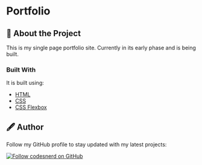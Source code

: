# Portfolio
## 🧾 About the Project
This is my single page portfolio site. Currently in its early phase and is being built.

### Built With

It is built using:
* [HTML](https://developer.mozilla.org/en-US/docs/Web/HTML)
* [CSS](https://developer.mozilla.org/en-US/docs/Web/CSS)
* [CSS Flexbox](https://developer.mozilla.org/en-US/docs/Web/CSS/CSS_Flexible_Box_Layout/Basic_Concepts_of_Flexbox)

## 🖋 Author
Follow my GitHub profile to stay updated with my latest projects:

[![Follow codesnerd on GitHub](https://img.shields.io/badge/Connect-codesnerd-blue.svg?logo=Github&longCache=true&style=social&label=Follow)](https://github.com/codesnerd)
